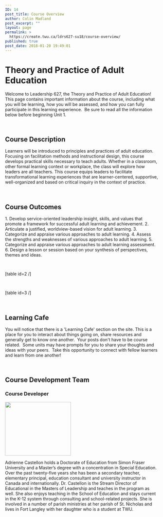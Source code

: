 ```yaml
---
ID: 14
post_title: Course Overview
author: Colin Madland
post_excerpt: ""
layout: page
permalink: >
  https://create.twu.ca/ldrs627-su18/course-overview/
published: true
post_date: 2018-01-20 19:49:01
---
```

<h1>Theory and Practice of Adult Education</h1>
Welcome to Leadership 627, the Theory and Practice of Adult Education!  This page contains important information about the course, including what you will be learning, how you will be assessed, and how you can fully participate in this learning experience.  Be sure to read all the information below before beginning Unit 1.

&nbsp;
<h2>Course Description</h2>
Learners will be introduced to principles and practices of adult education. Focusing on facilitation methods and instructional design, this course develops practical skills necessary to teach adults. Whether in a classroom, other formal learning context or workplace, the class will explore how leaders are all teachers. This course equips leaders to facilitate transformational learning experiences that are learner-centered, supportive, well-organized and based on critical inquiry in the context of practice.

&nbsp;
<h2>Course Outcomes</h2>
1. Develop service-oriented leadership insight, skills, and values that promote a framework for successful adult learning and achievement.
2. Articulate a justified, worldview-based vision for adult learning.
3. Categorize and appraise various approaches to adult learning.
4. Assess the strengths and weaknesses of various approaches to adult learning.
5. Categorize and appraise various approaches to adult learning assessment.
6. Design a lesson or session based on your synthesis of perspectives, themes and ideas.

&nbsp;

[table id=2 /]

&nbsp;

[table id=3 /]

&nbsp;
<h2>Learning Cafe</h2>
You will notice that there is a 'Learning Cafe' section on the site. This is a place for you to interact about things going on, share resources and generally get to know one another.  Your posts don't have to be course related.  Some units may have prompts for you to share your thoughts and ideas with your peers.  Take this opportunity to connect with fellow learners and learn from one another!

&nbsp;
<h2>Course Development Team</h2>
<h3>Course Developer</h3>
<img class="alignleft wp-image-606" src="http://create.twu.ca/ldrs627-su18/files/2018/04/Adrienne-Castellon-headshot-2017-Copy-resized-headshot-300x244.jpg" alt="" width="216" height="176" />

Adrienne Castellon holds a Doctorate of Education from Simon Fraser University and a Master’s degree with a concentration in Special Education. Over the past twenty-five years she has been a secondary teacher, elementary principal, education consultant and university instructor in Canada and internationally. Dr. Castellon is the Stream Director of Educational in the Masters of Leadership and teaches in the program as well. She also enjoys teaching in the School of Education and stays current in the K-12 system through consulting and school-related projects. She is involved in a number of parish ministries at her parish of St. Nicholas and lives in Fort Langley with her daughter who is a student at TWU.